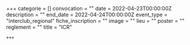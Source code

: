 +++
    categorie = []
    convocation = ""
    date = 2022-04-23T00:00:00Z
    description = ""
    end_date = 2022-04-24T00:00:00Z
    event_type = "interclub_regional"
    fiche_inscription = ""
    image = ""
    lieu = ""
    poster = ""
    reglement = ""
    title = "ICR"
    
    +++
            